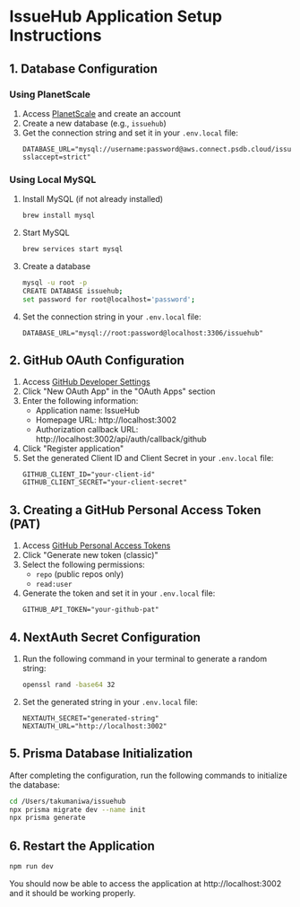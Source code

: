 # IssueHub Application Setup Instructions

## 1. Database Configuration

### Using PlanetScale

1. Access [PlanetScale](https://planetscale.com/) and create an account
2. Create a new database (e.g., `issuehub`)
3. Get the connection string and set it in your `.env.local` file:
   ```
   DATABASE_URL="mysql://username:password@aws.connect.psdb.cloud/issuehub?sslaccept=strict"
   ```

### Using Local MySQL

1. Install MySQL (if not already installed)
   ```bash
   brew install mysql
   ```
2. Start MySQL
   ```bash
   brew services start mysql
   ```
3. Create a database
   ```bash
   mysql -u root -p
   CREATE DATABASE issuehub;
   set password for root@localhost='password';
   ```
4. Set the connection string in your `.env.local` file:
   ```
   DATABASE_URL="mysql://root:password@localhost:3306/issuehub"
   ```

## 2. GitHub OAuth Configuration

1. Access [GitHub Developer Settings](https://github.com/settings/developers)
2. Click "New OAuth App" in the "OAuth Apps" section
3. Enter the following information:
   - Application name: IssueHub
   - Homepage URL: http://localhost:3002
   - Authorization callback URL: http://localhost:3002/api/auth/callback/github
4. Click "Register application"
5. Set the generated Client ID and Client Secret in your `.env.local` file:
   ```
   GITHUB_CLIENT_ID="your-client-id"
   GITHUB_CLIENT_SECRET="your-client-secret"
   ```

## 3. Creating a GitHub Personal Access Token (PAT)

1. Access [GitHub Personal Access Tokens](https://github.com/settings/tokens)
2. Click "Generate new token (classic)"
3. Select the following permissions:
   - `repo` (public repos only)
   - `read:user`
4. Generate the token and set it in your `.env.local` file:
   ```
   GITHUB_API_TOKEN="your-github-pat"
   ```

## 4. NextAuth Secret Configuration

1. Run the following command in your terminal to generate a random string:
   ```bash
   openssl rand -base64 32
   ```
2. Set the generated string in your `.env.local` file:
   ```
   NEXTAUTH_SECRET="generated-string"
   NEXTAUTH_URL="http://localhost:3002"
   ```

## 5. Prisma Database Initialization

After completing the configuration, run the following commands to initialize the database:

```bash
cd /Users/takumaniwa/issuehub
npx prisma migrate dev --name init
npx prisma generate
```

## 6. Restart the Application

```bash
npm run dev
```

You should now be able to access the application at http://localhost:3002 and it should be working properly.
